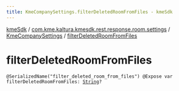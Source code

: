 ```yaml
---
title: KmeCompanySettings.filterDeletedRoomFromFiles - kmeSdk
---
```


[kmeSdk](../../index.html) / [com.kme.kaltura.kmesdk.rest.response.room.settings](../index.html) / [KmeCompanySettings](index.html) / [filterDeletedRoomFromFiles](./filter-deleted-room-from-files.html)

# filterDeletedRoomFromFiles

`@SerializedName("filter_deleted_room_from_files") @Expose var filterDeletedRoomFromFiles: `[`String`](https://kotlinlang.org/api/latest/jvm/stdlib/kotlin/-string/index.html)`?`